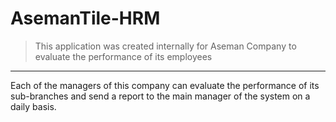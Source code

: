 # AsemanTile-HRM
> This application was created internally for Aseman Company to evaluate the performance of its employees
<hr>
Each of the managers of this company can evaluate the performance of its sub-branches and send a report to the main manager of the system on a daily basis.
